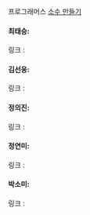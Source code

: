 프로그래머스 [소수 만들기](https://school.programmers.co.kr/learn/courses/30/lessons/12977)<br>

#### 최태승: 
링크 :

#### 김선웅: 
링크 : 

#### 정의진: 
링크 : 

#### 정연미: 
링크 : 

#### 박소미:
링크 : 
